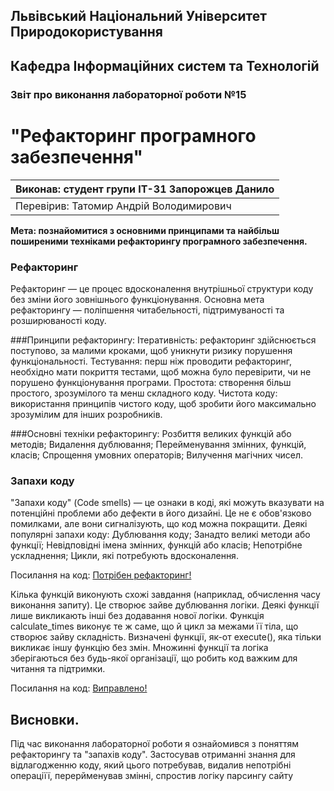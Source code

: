 ## Львівський Національний Університет Природокористування
## Кафедра Інформаційних систем та Технологій


### Звіт про виконання лабораторної роботи №15

# "Рефакторинг програмного забезпечення"


|Виконав: студент групи ІТ-31 Запорожцев Данило|
|----------------------------------------------|
|Перевірив: Татомир Андрій Володимирович|

**Мета: познайомитися з основними принципами та найбільш поширеними техніками рефакторингу програмного забезпечення.**

### **Рефакторинг**
Рефакторинг — це процес вдосконалення внутрішньої структури коду без зміни його зовнішнього функціонування. Основна мета рефакторингу — поліпшення читабельності, підтримуваності та розширюваності коду. 

###Принципи рефакторингу:
Ітеративність: рефакторинг здійснюється поступово, за малими кроками, щоб уникнути ризику порушення функціональності.
Тестування: перш ніж проводити рефакторинг, необхідно мати покриття тестами, щоб можна було перевірити, чи не порушено функціонування програми.
Простота: створення більш простого, зрозумілого та менш складного коду.
Чистота коду: використання принципів чистого коду, щоб зробити його максимально зрозумілим для інших розробників.

###Основні техніки рефакторингу:
Розбиття великих функцій або методів;
Видалення дублювання;
Перейменування змінних, функцій, класів;
Спрощення умовних операторів;
Вилучення магічних чисел.

### **Запахи коду**
"Запахи коду" (Code smells) — це ознаки в коді, які можуть вказувати на потенційні проблеми або дефекти в його дизайні. Це не є обов'язково помилками, але вони сигналізують, що код можна покращити. Деякі популярні запахи коду:
Дублювання коду;
Занадто великі методи або функції;
Невідповідні імена змінних, функцій або класів;
Непотрібне ускладнення;
Цикли, які потребують вдосконалення.

Посилання на код:
[Потрібен рефакторинг!](./HELP.py)

Кілька функцій виконують схожі завдання (наприклад, обчислення часу виконання запиту). Це створює зайве дублювання логіки.
Деякі функції лише викликають інші без додавання нової логіки.
Функція calculate_times виконує те ж саме, що й цикл за межами її тіла, що створює зайву складність.
Визначені функції, як-от execute(), яка тільки викликає іншу функцію без змін.
Множинні функції та логіка зберігаються без будь-якої організації, що робить код важким для читання та підтримки.

Посилання на код:
[Виправлено!](./OH.py)

## Висновки. 
 Під час виконання лабораторної роботи я ознайомився з поняттям рефакторингу та "запахів коду". Застосував отриманні знання для відлагодженню коду, який цього потребував, видалив непотрібні операціїї, перерйменував змінні, спростив логіку парсингу сайту
